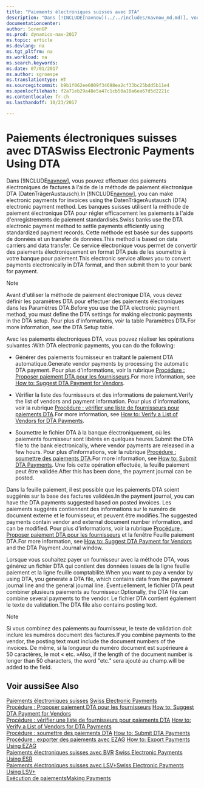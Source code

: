 ```yaml
---
title: "Paiements électroniques suisses avec DTA"
description: "Dans [!INCLUDE[navnow](../../includes/navnow_md.md)], vous pouvez effectuer des paiements électroniques de factures à l'aide de la méthode de paiement électronique DTA (DatenTrägerAustausch). Les banques suisses utilisent la méthode de paiement électronique DTA pour régler efficacement les paiements à l'aide d'enregistrements de paiement standardisés."
documentationcenter: 
author: SorenGP
ms.prod: dynamics-nav-2017
ms.topic: article
ms.devlang: na
ms.tgt_pltfrm: na
ms.workload: na
ms.search.keywords: 
ms.date: 07/01/2017
ms.author: sgroespe
ms.translationtype: HT
ms.sourcegitcommit: b9b1f062ee6009f34698ea2cf33bc25bdd5b11e4
ms.openlocfilehash: f2a71eb29a48e5a47c1cb50a10a6ea67d5d2221c
ms.contentlocale: fr-ch
ms.lasthandoff: 10/23/2017

---
```

# <a name="swiss-electronic-payments-using-dta"></a><span data-ttu-id="d3938-104">Paiements électroniques suisses avec DTA</span><span class="sxs-lookup"><span data-stu-id="d3938-104">Swiss Electronic Payments Using DTA</span></span>
<span data-ttu-id="d3938-105">Dans [!INCLUDE[navnow](../../includes/navnow_md.md)], vous pouvez effectuer des paiements électroniques de factures à l'aide de la méthode de paiement électronique DTA (DatenTrägerAustausch).</span><span class="sxs-lookup"><span data-stu-id="d3938-105">In [!INCLUDE[navnow](../../includes/navnow_md.md)], you can make electronic payments for invoices using the DatenTrägerAustausch (DTA) electronic payment method.</span></span> <span data-ttu-id="d3938-106">Les banques suisses utilisent la méthode de paiement électronique DTA pour régler efficacement les paiements à l'aide d'enregistrements de paiement standardisés.</span><span class="sxs-lookup"><span data-stu-id="d3938-106">Swiss banks use the DTA electronic payment method to settle payments efficiently using standardized payment records.</span></span> <span data-ttu-id="d3938-107">Cette méthode est basée sur des supports de données et un transfer de données.</span><span class="sxs-lookup"><span data-stu-id="d3938-107">This method is based on data carriers and data transfer.</span></span> <span data-ttu-id="d3938-108">Ce service électronique vous permet de convertir des paiements électroniquement en format DTA puis de les soumettre à votre banque pour paiement.</span><span class="sxs-lookup"><span data-stu-id="d3938-108">This electronic service allows you to convert payments electronically in DTA format, and then submit them to your bank for payment.</span></span>  

> [!NOTE]  
>  <span data-ttu-id="d3938-109">Avant d'utiliser la méthode de paiement électronique DTA, vous devez définir les paramètres DTA pour effectuer des paiements électroniques dans les Paramètres DTA.</span><span class="sxs-lookup"><span data-stu-id="d3938-109">Before you use the DTA electronic payment method, you must define the DTA settings for making electronic payments in the DTA setup.</span></span> <span data-ttu-id="d3938-110">Pour plus d'informations, voir la table Paramètres DTA.</span><span class="sxs-lookup"><span data-stu-id="d3938-110">For more information, see the DTA Setup table.</span></span>  

<span data-ttu-id="d3938-111">Avec les paiements électroniques DTA, vous pouvez réaliser les opérations suivantes :</span><span class="sxs-lookup"><span data-stu-id="d3938-111">With DTA electronic payments, you can do the following:</span></span>  

- <span data-ttu-id="d3938-112">Générer des paiements fournisseur en traitant le paiement DTA automatique.</span><span class="sxs-lookup"><span data-stu-id="d3938-112">Generate vendor payments by processing the automatic DTA payment.</span></span> <span data-ttu-id="d3938-113">Pour plus d'informations, voir la rubrique [Procédure : Proposer paiement DTA pour les fournisseurs](how-to-suggest-dta-payment-for-vendors.md).</span><span class="sxs-lookup"><span data-stu-id="d3938-113">For more information, see [How to: Suggest DTA Payment for Vendors](how-to-suggest-dta-payment-for-vendors.md).</span></span>  

- <span data-ttu-id="d3938-114">Vérifier la liste des fournisseurs et des informations de paiement.</span><span class="sxs-lookup"><span data-stu-id="d3938-114">Verify the list of vendors and payment information.</span></span> <span data-ttu-id="d3938-115">Pour plus d'informations, voir la rubrique [Procédure : vérifier une liste de fournisseurs pour paiements DTA](how-to-verify-a-list-of-vendors-for-dta-payments.md).</span><span class="sxs-lookup"><span data-stu-id="d3938-115">For more information, see [How to: Verify a List of Vendors for DTA Payments](how-to-verify-a-list-of-vendors-for-dta-payments.md).</span></span>  

- <span data-ttu-id="d3938-116">Soumettre le fichier DTA à la banque électroniquement, où les paiements fournisseur sont libérés en quelques heures.</span><span class="sxs-lookup"><span data-stu-id="d3938-116">Submit the DTA file to the bank electronically, where vendor payments are released in a few hours.</span></span> <span data-ttu-id="d3938-117">Pour plus d'informations, voir la rubrique [Procédure : soumettre des paiements DTA](how-to-submit-dta-payments.md).</span><span class="sxs-lookup"><span data-stu-id="d3938-117">For more information, see [How to: Submit DTA Payments](how-to-submit-dta-payments.md).</span></span> <span data-ttu-id="d3938-118">Une fois cette opération effectuée, la feuille paiement peut être validée.</span><span class="sxs-lookup"><span data-stu-id="d3938-118">After this has been done, the payment journal can be posted.</span></span>  

<span data-ttu-id="d3938-119">Dans la feuille paiement, il est possible que les paiements DTA soient suggérés sur la base des factures validées.</span><span class="sxs-lookup"><span data-stu-id="d3938-119">In the payment journal, you can have the DTA payments suggested based on posted invoices.</span></span> <span data-ttu-id="d3938-120">Les paiements suggérés contiennent des informations sur le numéro de document externe et le fournisseur, et peuvent être modifiés.</span><span class="sxs-lookup"><span data-stu-id="d3938-120">The suggested payments contain vendor and external document number information, and can be modified.</span></span> <span data-ttu-id="d3938-121">Pour plus d'informations, voir la rubrique [Procédure : Proposer paiement DTA pour les fournisseurs](how-to-suggest-dta-payment-for-vendors.md) et la fenêtre Feuille paiement DTA.</span><span class="sxs-lookup"><span data-stu-id="d3938-121">For more information, see [How to: Suggest DTA Payment for Vendors](how-to-suggest-dta-payment-for-vendors.md) and the DTA Payment Journal window.</span></span>  

<span data-ttu-id="d3938-122">Lorsque vous souhaitez payer un fournisseur avec la méthode DTA, vous générez un fichier DTA qui contient des données issues de la ligne feuille paiement et la ligne feuille comptabilité.</span><span class="sxs-lookup"><span data-stu-id="d3938-122">When you want to pay a vendor by using DTA, you generate a DTA file, which contains data from the payment journal line and the general journal line.</span></span> <span data-ttu-id="d3938-123">Éventuellement, le fichier DTA peut combiner plusieurs paiements au fournisseur.</span><span class="sxs-lookup"><span data-stu-id="d3938-123">Optionally, the DTA file can combine several payments to the vendor.</span></span> <span data-ttu-id="d3938-124">Le fichier DTA contient également le texte de validation.</span><span class="sxs-lookup"><span data-stu-id="d3938-124">The DTA file also contains posting text.</span></span>  

> [!NOTE]  
>  <span data-ttu-id="d3938-125">Si vous combinez des paiements au fournisseur, le texte de validation doit inclure les numéros document des factures.</span><span class="sxs-lookup"><span data-stu-id="d3938-125">If you combine payments to the vendor, the posting text must include the document numbers of the invoices.</span></span> <span data-ttu-id="d3938-126">De même, si la longueur du numéro document est supérieure à 50 caractères, le mot « etc. »</span><span class="sxs-lookup"><span data-stu-id="d3938-126">Also, if the length of the document number is longer than 50 characters, the word "etc."</span></span> <span data-ttu-id="d3938-127">sera ajouté au champ.</span><span class="sxs-lookup"><span data-stu-id="d3938-127">will be added to the field.</span></span>  

## <a name="see-also"></a><span data-ttu-id="d3938-128">Voir aussi</span><span class="sxs-lookup"><span data-stu-id="d3938-128">See Also</span></span>  
 <span data-ttu-id="d3938-129">[Paiements électroniques suisses](swiss-electronic-payments.md) </span><span class="sxs-lookup"><span data-stu-id="d3938-129">[Swiss Electronic Payments](swiss-electronic-payments.md) </span></span>  
 <span data-ttu-id="d3938-130">[Procédure : Proposer paiement DTA pour les fournisseurs](how-to-suggest-dta-payment-for-vendors.md) </span><span class="sxs-lookup"><span data-stu-id="d3938-130">[How to: Suggest DTA Payment for Vendors](how-to-suggest-dta-payment-for-vendors.md) </span></span>  
 <span data-ttu-id="d3938-131">[Procédure : vérifier une liste de fournisseurs pour paiements DTA](how-to-verify-a-list-of-vendors-for-dta-payments.md) </span><span class="sxs-lookup"><span data-stu-id="d3938-131">[How to: Verify a List of Vendors for DTA Payments](how-to-verify-a-list-of-vendors-for-dta-payments.md) </span></span>  
 <span data-ttu-id="d3938-132">[Procédure : soumettre des paiements DTA](how-to-submit-dta-payments.md) </span><span class="sxs-lookup"><span data-stu-id="d3938-132">[How to: Submit DTA Payments](how-to-submit-dta-payments.md) </span></span>  
 <span data-ttu-id="d3938-133">[Procédure : exporter des paiements avec EZAG](how-to-export-payments-using-ezag.md) </span><span class="sxs-lookup"><span data-stu-id="d3938-133">[How to: Export Payments Using EZAG](how-to-export-payments-using-ezag.md) </span></span>  
 <span data-ttu-id="d3938-134">[Paiements électroniques suisses avec BVR](swiss-electronic-payments-using-esr.md) </span><span class="sxs-lookup"><span data-stu-id="d3938-134">[Swiss Electronic Payments Using ESR](swiss-electronic-payments-using-esr.md) </span></span>  
 [<span data-ttu-id="d3938-135">Paiements électroniques suisses avec LSV+</span><span class="sxs-lookup"><span data-stu-id="d3938-135">Swiss Electronic Payments Using LSV+</span></span>](swiss-electronic-payments-using-lsv-.md)  
 [<span data-ttu-id="d3938-136">Exécution de paiements</span><span class="sxs-lookup"><span data-stu-id="d3938-136">Making Payments</span></span>](../../payables-make-payments.md) 

